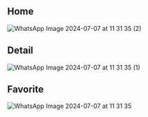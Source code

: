 ## Home
![WhatsApp Image 2024-07-07 at 11 31 35 (2)](https://github.com/andisety/nexmedis/assets/82020550/1faae28a-5f72-40d9-8132-762f48dab45f)

## Detail
![WhatsApp Image 2024-07-07 at 11 31 35 (1)](https://github.com/andisety/nexmedis/assets/82020550/9abdde8c-6096-4834-8f18-7a1b886fa7f5)

## Favorite
![WhatsApp Image 2024-07-07 at 11 31 35](https://github.com/andisety/nexmedis/assets/82020550/b8a9399b-02dc-47bb-8d6d-caa0c6f2ac79)

